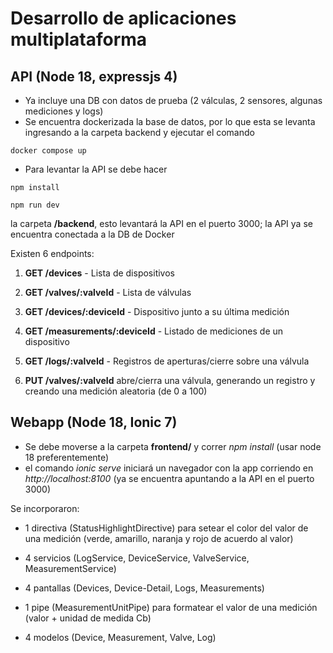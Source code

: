 # Desarrollo de aplicaciones multiplataforma

## API (Node 18, expressjs 4)

- Ya incluye una DB con datos de prueba (2 válculas, 2 sensores, algunas mediciones y logs)
- Se encuentra dockerizada la base de datos, por lo que esta se levanta ingresando a la carpeta backend y ejecutar el comando 

```
docker compose up
```

- Para levantar la API se debe hacer 

```
npm install
```

```
npm run dev
```

la carpeta **/backend**, esto levantará la API en el puerto 3000; la API ya se encuentra conectada a la DB de Docker

Existen 6 endpoints:

1. **GET /devices** - Lista de dispositivos

2. **GET /valves/:valveId** - Lista de válvulas

3. **GET /devices/:deviceId** - Dispositivo junto a su última medición

4. **GET /measurements/:deviceId** - Listado de mediciones de un dispositivo

5. **GET /logs/:valveId** - Registros de aperturas/cierre sobre una válvula

6. **PUT /valves/:valveId** abre/cierra una válvula, generando un registro y creando una medición aleatoria (de 0 a 100)

## Webapp (Node 18, Ionic 7)

- Se debe moverse a la carpeta **frontend/** y correr *npm install* (usar node 18 preferentemente)
- el comando *ionic serve* iniciará un navegador con la app corriendo en *http://localhost:8100* (ya se encuentra apuntando a la API en el puerto 3000)

Se incorporaron:

- 1 directiva (StatusHighlightDirective) para setear el color del valor de una medición (verde, amarillo, naranja y rojo de acuerdo al valor)

- 4 servicios (LogService, DeviceService, ValveService, MeasurementService)

- 4 pantallas (Devices, Device-Detail, Logs, Measurements)

- 1 pipe (MeasurementUnitPipe) para formatear el valor de una medición (valor + unidad de medida Cb)

- 4 modelos (Device, Measurement, Valve, Log)
